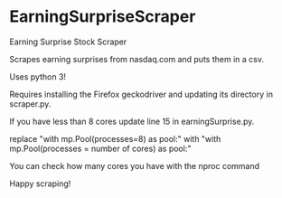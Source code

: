 # EarningSurpriseScraper
Earning Surprise Stock Scraper


Scrapes earning surprises from nasdaq.com and puts them in a csv.

Uses python 3!


Requires installing the Firefox geckodriver and updating its directory in scraper.py.


If you have less than 8 cores update line 15 in earningSurprise.py.

replace "with mp.Pool(processes=8) as pool:" with "with mp.Pool(processes = number of cores) as pool:"

You can check how many cores you have with the nproc command



Happy scraping!
